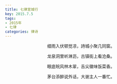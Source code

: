 ```yaml
---
title: 七律宣城行
key: 2015.7.5
tags: 
- 2015年 
- 七律
categories: 律诗
---
```


<p align="center">细雨入伏顿觉凉，詩城小聚几同窗。
</p>
<p align="center">龙泉洞里听淋沥，古镇街上看沧桑。
</p>
<p align="center">眼底皖风林木翠，舌尖徽味饭菜香。
</p>
<p align="center">茅台添醉说外话，大谢主人一番忙。
</p>
